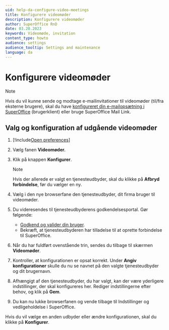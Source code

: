 ```yaml
---
uid: help-da-configure-video-meetings
title: Konfigurere videomøder
description: Konfigurere videomøder
author: SuperOffice RnD
date: 03.20.2023
keywords: Videomøde, invitation
content_type: howto
audience: settings
audience_tooltip: Settings and maintenance
language: da
---
```


# Konfigurere videomøder

> [!NOTE]
> Hvis du vil kunne sende og modtage e-mailinvitationer til videomøder (til/fra eksterne brugere), skal du have [konfigureret din e-mailopsætning i SuperOffice][2] (brugerklient) eller bruge SuperOffice Mail Link.

## Valg og konfiguration af udgående videomøder

1. [!include[Open preferences](../includes/open-preferences.md)]

2. Vælg fanen **Videomøder.**

3. Klik på knappen **Konfigurer**.

    > [!NOTE]
    > Hvis der allerede er valgt en tjenesteudbyder, skal du klikke på **Afbryd forbindelse**, før du vælger en ny.

4. Vælg i den nye browserfane den tjenesteudbyder, dit firma bruger til videomøder.

5. Du videresendes til tjenesteudbyderens godkendelsesportal. Gør følgende:

    * [Godkend og valider din bruger][1].
    * Bekræft, at tjenesteudbyderen har tilladelse til at oprette forbindelse til SuperOffice.

6. Når du har fuldført ovenstående trin, sendes du tilbage til skærmen **Videomøder**.

7. Kontroller, at konfigurationen er opsat korrekt. Under **Angiv konfigurationer** skulle du nu se navnet på den valgte tjenesteudbyder og dit brugernavn.

8. Afhængigt af den tjenesteudbyder, du har valgt, kan der være yderligere indstillinger, der skal konfigureres her. Rediger indstillingerne efter behov, og klik på **Gem**.

9. Du kan nu lukke browserfanen og vende tilbage til Indstillinger og vedligeholdelse i SuperOffice.

Hvis du vil vælge en anden udbyder eller ændre konfigurationen, skal du klikke på **Konfigurer**.

<!-- Referenced links -->
[1]: ../../../../../en/diary/video-meeting/index.md
[2]: email-setup-in-superoffice.md

<!-- Referenced images -->
